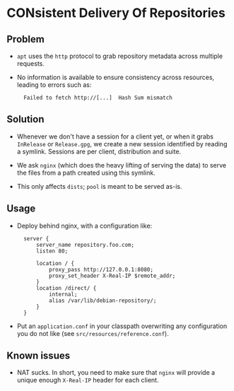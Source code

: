 CONsistent Delivery Of Repositories
===================================

Problem
-------

- `apt` uses the `http` protocol to grab repository metadata across multiple requests.
- No information is available to ensure consistency across resources, leading to errors such as:

        Failed to fetch http://[...]  Hash Sum mismatch

Solution
--------

- Whenever we don't have a session for a client yet, or when it grabs `InRelease` or `Release.gpg`, we create a new session identified by reading a symlink. Sessions are per client, distribution and suite.

- We ask `nginx` (which does the heavy lifting of serving the data) to serve the files from a path created using this symlink.

- This only affects `dists`; `pool` is meant to be served as-is.

Usage
-----

- Deploy behind nginx, with a configuration like:

        server {
            server_name repository.foo.com;
            listen 80;

            location / {
                proxy_pass http://127.0.0.1:8080;
                proxy_set_header X-Real-IP $remote_addr;
            }
            location /direct/ {
                internal;
                alias /var/lib/debian-repository/;
            }
        }

- Put an `application.conf` in your classpath overwriting any configuration you do not like (see `src/resources/reference.conf`).

Known issues
------------

- NAT sucks. In short, you need to make sure that `nginx` will provide a unique enough `X-Real-IP` header for each client.
